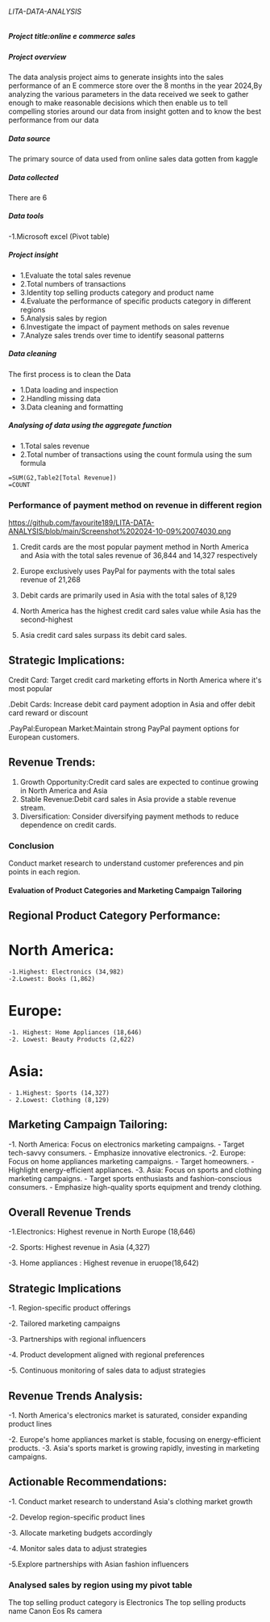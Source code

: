 ######  LITA-DATA-ANALYSIS
#####  Project title:online e commerce sales

#####  Project overview
The data analysis project aims to generate insights into the sales performance of an E commerce store over the 8 months in the year 2024,By analyzing the various parameters in the data received we seek to gather enough to make reasonable decisions which then enable us to tell compelling stories around our data from insight gotten and to know the best performance from our data

##### Data source 
The primary source of data used from online sales data gotten from kaggle

#####  Data collected
There are 6 
#####  Data tools
-1.Microsoft excel 
(Pivot table)

#####  Project insight
- 1.Evaluate the total sales revenue 
- 2.Total numbers of transactions
- 3.Identity top selling products category and product name 
- 4.Evaluate the performance of specific products category in different regions 
- 5.Analysis sales by region
- 6.Investigate the impact of payment methods on sales revenue 
- 7.Analyze sales trends over time to identify seasonal patterns
  
#####  Data cleaning
The first process is to clean the Data
- 1.Data loading and inspection 
- 2.Handling missing data
- 3.Data cleaning and formatting
    
#####  Analysing of data using the aggregate function
- 1.Total sales revenue
- 2.Total number of transactions
using the count formula
using the sum formula

 ```excel
 =SUM(G2,Table2[Total Revenue])
=COUNT
```
### Performance of payment method on revenue in different region 
https://github.com/favourite189/LITA-DATA-ANALYSIS/blob/main/Screenshot%202024-10-09%20074030.png

1. Credit cards are the most popular payment method in North America and Asia with the total sales revenue of 36,844 and 14,327 respectively

2. Europe exclusively uses PayPal for payments with the total sales revenue of 21,268

3. Debit cards are primarily used in Asia with the total sales of 8,129

4. North America has the highest credit card sales value while Asia has the second-highest

5. Asia credit card sales surpass its debit card sales.


## Strategic Implications:

Credit Card:  Target credit card marketing efforts in North America where it's most popular 

.Debit Cards: Increase debit card payment adoption in Asia and offer debit card reward or discount 

.PayPal:European Market:Maintain strong PayPal payment options for European customers.

## Revenue Trends:

1. Growth Opportunity:Credit card sales are expected to continue growing in North America and Asia
2. Stable Revenue:Debit card sales in Asia provide a stable revenue stream.
3. Diversification: Consider diversifying payment methods to reduce dependence on credit cards.

### Conclusion
 Conduct market research to understand customer preferences and pin points in each region.

 #### Evaluation of Product Categories and Marketing Campaign Tailoring

## Regional Product Category Performance:

# North America:
    -1.Highest: Electronics (34,982)
    -2.Lowest: Books (1,862)
 # Europe:
    -1. Highest: Home Appliances (18,646)
    -2. Lowest: Beauty Products (2,622)
# Asia:
    - 1.Highest: Sports (14,327)
    - 2.Lowest: Clothing (8,129)

## Marketing Campaign Tailoring:

-1. North America: Focus on electronics marketing campaigns.
    - Target tech-savvy consumers.
    - Emphasize innovative electronics.
-2. Europe: Focus on home appliances marketing campaigns.
    - Target homeowners.
    - Highlight energy-efficient appliances.
-3. Asia: Focus on sports and clothing marketing campaigns.
    - Target sports enthusiasts and fashion-conscious consumers.
    - Emphasize high-quality sports equipment and trendy clothing.

## Overall Revenue Trends

-1.Electronics: Highest revenue in North Europe (18,646)

-2. Sports: Highest revenue in Asia (4,327)

-3. Home appliances : Highest revenue in eruope(18,642)

## Strategic Implications

-1. Region-specific product offerings
 
-2. Tailored marketing campaigns
 
-3. Partnerships with regional influencers
 
-4. Product development aligned with regional preferences
 
-5. Continuous monitoring of sales data to adjust strategies

## Revenue Trends Analysis:

-1. North America's electronics market is saturated, consider expanding product lines
   
-2. Europe's home appliances market is stable, focusing on energy-efficient products.
-3. Asia's sports market is growing rapidly, investing in marketing campaigns.


## Actionable Recommendations:

-1. Conduct market research to understand Asia's clothing market growth
  
-2. Develop region-specific product lines

-3. Allocate marketing budgets accordingly
 
-4. Monitor sales data to adjust strategies
 
-5.Explore partnerships with Asian fashion influencers


### Analysed sales by region using my pivot table



The top selling product category is Electronics 
The top selling products name
Canon Eos Rs camera









